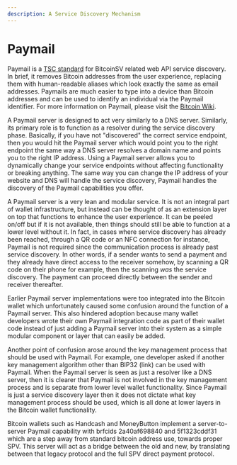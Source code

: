 ```yaml
---
description: A Service Discovery Mechanism
---
```


# Paymail

Paymail is a [TSC standard](https://tsc.bitcoinassociation.net/standards/paymail/) for BitcoinSV related web API service discovery. In brief, it removes Bitcoin addresses from the user experience, replacing them with human-readable aliases which look exactly the same as email addresses. Paymails are much easier to type into a device than Bitcoin addresses and can be used to identify an individual via the Paymail identifier. For more information on Paymail, please visit the [Bitcoin Wiki](https://wiki.bitcoinsv.io/index.php/Paymail).

A Paymail server is designed to act very similarly to a DNS server. Similarly, its primary role is to function as a resolver during the service discovery phase. Basically, if you have not "discovered" the correct service endpoint, then you would hit the Paymail server which would point you to the right endpoint the same way a DNS server resolves a domain name and points you to the right IP address. Using a Paymail server allows you to dynamically change your service endpoints without affecting functionality or breaking anything. The same way you can change the IP address of your website and DNS will handle the service discovery, Paymail handles the discovery of the Paymail capabilities you offer.

A Paymail server is a very lean and modular service. It is not an integral part of wallet infrastructure, but instead can be thought of as an extension layer on top that functions to enhance the user experience. It can be peeled on/off but if it is not available, then things should still be able to function at a lower level without it. In fact, in cases where service discovery has already been reached, through a QR code or an NFC connection for instance, Paymail is not required since the communication process is already past service discovery. In other words, if a sender wants to send a payment and they already have direct access to the receiver somehow, by scanning a QR code on their phone for example, then the scanning _was_ the service discovery. The payment can proceed directly between the sender and receiver thereafter.

Earlier Paymail server implementations were too integrated into the Bitcoin wallet which unfortunately caused some confusion around the function of a Paymail server. This also hindered adoption because many wallet developers wrote their own Paymail integration code as part of their wallet code instead of just adding a Paymail server into their system as a simple modular component or layer that can easily be added.&#x20;

Another point of confusion arose around the key management process that should be used with Paymail. For example, one developer asked if another key management algorithm other than BIP32 (link) can be used with Paymail. When the Paymail server is seen as just a resolver like a DNS server, then it is clearer that Paymail is not involved in the key management process and is separate from lower level wallet functionality. Since Paymail is just a service discovery layer then it does not dictate what key management process should be used, which is all done at lower layers in the Bitcoin wallet functionality.

Bitcoin wallets such as Handcash and MoneyButton implement a server-to-server Paymail capability with brfcids 2a40af698840 and 5f1323cddf31 which are a step away from standard bitcoin address use, towards proper SPV. This server will act as a bridge between the old and new, by translating between that legacy protocol and the full SPV direct payment protocol.
